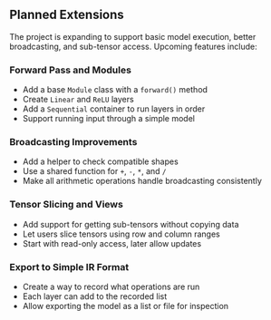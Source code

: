 ## Planned Extensions

The project is expanding to support basic model execution, better broadcasting, and sub-tensor access. Upcoming features include:

### Forward Pass and Modules

* Add a base `Module` class with a `forward()` method
* Create `Linear` and `ReLU` layers
* Add a `Sequential` container to run layers in order
* Support running input through a simple model

### Broadcasting Improvements

* Add a helper to check compatible shapes
* Use a shared function for `+`, `-`, `*`, and `/`
* Make all arithmetic operations handle broadcasting consistently

### Tensor Slicing and Views

* Add support for getting sub-tensors without copying data
* Let users slice tensors using row and column ranges
* Start with read-only access, later allow updates

### Export to Simple IR Format

* Create a way to record what operations are run
* Each layer can add to the recorded list
* Allow exporting the model as a list or file for inspection
